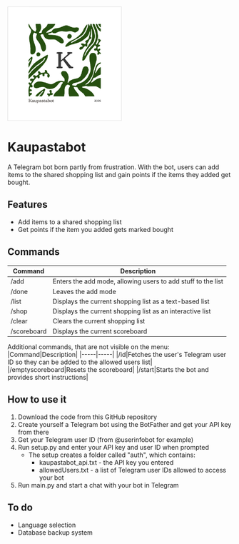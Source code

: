 <img src="logo.png" alt="Kaupastabot logo" width="256"/>

# Kaupastabot

A Telegram bot born partly from frustration. With the bot, users can add items to the shared shopping list and gain points if the items they added get bought. 

## Features

- Add items to a shared shopping list
- Get points if the item you added gets marked bought

## Commands

|Command|Description|
|-----|-----|
|/add|Enters the add mode, allowing users to add stuff to the list
|/done|Leaves the add mode|
|/list|Displays the current shopping list as a text-based list|
|/shop|Displays the current shopping list as an interactive list|
|/clear|Clears the current shopping list|
|/scoreboard|Displays the current scoreboard|


Additional commands, that are not visible on the menu:
|Command|Description|
|-----|-----|
|/id|Fetches the user's Telegram user ID so they can be added to the allowed users list|
|/emptyscoreboard|Resets the scoreboard|
|/start|Starts the bot and provides short instructions|

## How to use it

1) Download the code from this GitHub repository
2) Create yourself a Telegram bot using the BotFather and get your API key from there
3) Get your Telegram user ID (from @userinfobot for example)
4) Run setup.py and enter your API key and user ID when prompted
    - The setup creates a folder called "auth", which contains:
        - kaupastabot_api.txt - the API key you entered
        - allowedUsers.txt - a list of Telegram user IDs allowed to access your bot
5) Run main.py and start a chat with your bot in Telegram


## To do

- Language selection
- Database backup system
